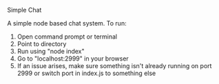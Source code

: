 Simple Chat

A simple node based chat system. 
To run: 
1. Open command prompt or terminal
2. Point to directory
3. Run using "node index"
4. Go to "localhost:2999" in your browser
5. If an issue arises, make sure something isn't already running on port 2999 or switch port in index.js to something else